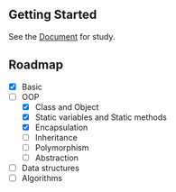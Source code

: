 <!-- GETTING STARTED -->
## Getting Started
See the [Document](https://codelearn.io/en/learning/lap-trinh-huong-doi-tuong-trong-java?scheduleId=60986733-5dcd-4d09-9da2-1f280a2eb2b0) for study.

<!-- ROADMAP -->
## Roadmap

- [x] Basic
- [ ] OOP
    - [X] Class and Object
    - [X] Static variables and Static methods
    - [X] Encapsulation
    - [ ] Inheritance
    - [ ] Polymorphism
    - [ ] Abstraction
- [ ] Data structures
- [ ] Algorithms
